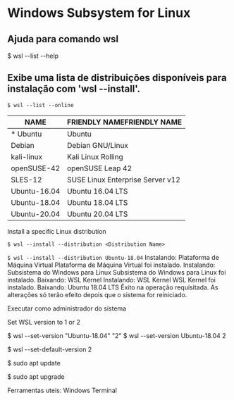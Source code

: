 # Windows Subsystem for Linux

## Ajuda para comando wsl

$ wsl --list --help



## **Exibe uma lista de distribuições disponíveis para instalação com 'wsl --install'.**

`$ wsl --list --online`


|NAME  |FRIENDLY NAMEFRIENDLY NAME  |
|---------|---------|
|* Ubuntu       |Ubuntu        |
|  Debian       |Debian GNU/Linux        |
|  kali-linux   |Kali Linux Rolling         |
|  openSUSE-42  |openSUSE Leap 42         |
|  SLES-12      |SUSE Linux Enterprise Server v12         |
|  Ubuntu-16.04 |Ubuntu 16.04 LTS         |
|  Ubuntu-18.04 |Ubuntu 18.04 LTS         |
|  Ubuntu-20.04 |Ubuntu 20.04 LTS         |



Install a specific Linux distribution

`$ wsl --install --distribution <Distribution Name>`

`$ wsl --install --distribution Ubuntu-18.04`
Instalando: Plataforma de Máquina Virtual
Plataforma de Máquina Virtual foi instalado.
Instalando: Subsistema do Windows para Linux
Subsistema do Windows para Linux foi instalado.
Baixando: WSL Kernel
Instalando: WSL Kernel
WSL Kernel foi instalado.
Baixando: Ubuntu 18.04 LTS
Êxito na operação requisitada. As alterações só terão efeito depois que o sistema for reiniciado.

Executar como administrador do sistema


Set WSL version to 1 or 2

$ wsl --set-version "Ubuntu-18.04" "2"
$ wsl --set-version Ubuntu-18.04 2

$ wsl --set-default-version 2

$ sudo apt update

$ sudo apt upgrade



Ferramentas uteis:
Windows Terminal
